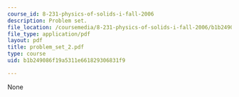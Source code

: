 ```yaml
---
course_id: 8-231-physics-of-solids-i-fall-2006
description: Problem set.
file_location: /coursemedia/8-231-physics-of-solids-i-fall-2006/b1b249086f19a5311e661829306831f9_problem_set_2.pdf
file_type: application/pdf
layout: pdf
title: problem_set_2.pdf
type: course
uid: b1b249086f19a5311e661829306831f9

---
```

None